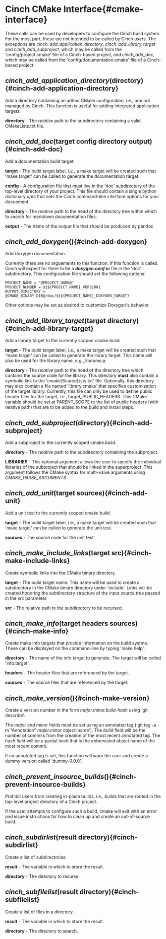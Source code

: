 <!-- CINCHDOC DOCUMENT(User Guide) SECTION(Interface) -->

# Cinch CMake Interface{#cmake-interface}

These calls can be used by developers to configure the Cinch build system.
For the most part, these are not intended to be called by Cinch *users*.
The exceptions are *cinch\_add\_application\_directory*,
*cinch\_add\_library\_target* and *cinch\_add\_subproject*, which may
be called from the 'config/project.cmake' file of a Cinch-based project,
and *cinch\_add\_doc*, which may be called from the
'config/documentation.cmake' file of a Cinch-based project.

<!-- cinch_add_application_directory -->

## *cinch\_add\_application\_directory*(directory){#cinch-add-application-directory}

Add a directory containing an adhoc CMake configuration, i.e., one not
managed by Cinch.  This function is useful for adding integrated application
targets.

**directory** - The *relative* path to the subdirectory containing a valid
CMakeLists.txt file.

<!-- cinch_add_doc -->

## *cinch\_add\_doc*(target config directory output){#cinch-add-doc}

Add a documentation build target.

**target** - The build target label, i.e., a make target will be created
such that 'make target' can be called to generate the documentation target.

**config** - A configuration file that must live in the 'doc' subdirectory
of the top-level directory of your project.  This file should contain a
single python dictionary *opts* that sets the Cinch command-line
interface options for your docuement.

**directory** - The *relative* path to the head of the
directory tree within which to search for markdown documentation files.

**output** - The name of the output file that should be produced by pandoc.

<!-- cinch_add_doxygen -->

## *cinch\_add\_doxygen*(){#cinch-add-doxygen}

Add Doxygen documentation.

Currently there are no arguements to this
function.  If this function is called, Cinch will expect for there to
be a ***doxygen.conf.in*** file in the 'doc' subdirectory.  This configuration
file should set the following options:

    PROJECT_NAME = "@PROJECT_NAME@"
    PROJECT_NUMBER = ${${PROJECT_NAME}_VERSION}
    OUTPUT_DIRECTORY = @CMAKE_BINARY_DIR@/doc/${${PROJECT_NAME}_DOXYGEN_TARGET}

Other options may be set as desired to customize Doxygen's behavior.

<!-- cinch_add_library_target -->

## *cinch\_add\_library\_target*(target directory){#cinch-add-library-target}

Add a library target to the currently scoped cmake build.

**target** - The build target label, i.e., a make target will be created
such that 'make target' can be called to generate the library target.
This name will also be used for the library name, e.g., lib*name*.a.

**directory** - The *relative* path to the head of the
directory tree which contains the source code for the library.  This
directory **must** also contain a symbolic link to the 'cmake/SourceLists.txt'
file.  Optionally, this directory may also contain a file named
'library.cmake' that specifies customization of the target library.
Currently, this file can only be used to define public header files for the
target, i.e., target_PUBLIC_HEADERS.  This CMake variable should be set
at PARENT\_SCOPE to the list of public headers (with relative path) that
are to be added to the build and install steps.

<!-- cinch_add_subproject -->

## *cinch\_add\_subproject*(directory){#cinch-add-subproject}

Add a subproject to the currently scoped cmake build.

**directory** - The *relative* path to the subdirectory containing
the subproject.

**LIBRARIES** - This optional argument allows the user to specify the
individual libraries of the subproject that should be linked in the
superproject.  This argument follows the CMake syntax for multi-value
arguments using *CMAKE\_PARSE\_ARGUMENTS*.

<!-- cinch_add_unit -->

## *cinch\_add\_unit*(target sources){#cinch-add-unit}

Add a unit test to the currently scoped cmake build.

**target** - The build target label, i.e., a make target will be created
such that 'make target' can be called to generate the unit test.

**sources** - The source code for the unit test.

<!-- cinch_make_include_links -->

## *cinch\_make\_include\_links*(target src){#cinch-make-include-links}

Create symbolic links into the CMake binary directory.

**target** - The build target name.  This name will be used to create
a subdirectory in the CMake binary directory under 'include'.  Links will
be created honoring the subdirectory structure of the input source tree
passed in the *src* parameter.

**src** - The relative path to the subdirectory to be recursed.

<!-- cinch_make_info -->

## *cinch\_make\_info*(target headers sources){#cinch-make-info}

Create make info targets that provide information on the build systme.
These can be displayed on the command-line by typing 'make help'.

**directory** - The name of the info target to generate.  The target will
be called 'info.target'.

**headers** - The header files that are referenced by the target.

**sources** - The source files that are referenced by the target.

<!-- cinch_make_version -->

## *cinch\_make\_version*(){#cinch-make-version}

Create a version number in the form *major.minor.build-hash* using 'git describe'.

The *major* and *minor* fields must be set using an annotated tag
('git tag -a -m "Annotation" *major.minor* object-name').  The
*build* field will be the number of commits from the creation of the most
recent annotated tag.  The *hash* field will be a partial hash that is the
abbreviated object name of the most recent commit.

If no annotated tag is set, this function will warn the user and create
a dummy version called 'dummy-0.0.0'.

<!-- cinch_prevent_insource_builds -->

## *cinch\_prevent\_insource\_builds*(){#cinch-prevent-insource-builds}

Prohibit users from creating in-place builds, i.e., builds that are
rooted in the top-level project directory of a Cinch project.

If the user attempts to configure such a build, cmake will exit with
an error and issue instructions for how to clean up and create an
out-of-source build.

<!-- cinch_subdirlist -->

## *cinch\_subdirlist*(result directory){#cinch-subdirlist}

Create a list of subdirectories.

**result** - The variable in which to store the result.

**directory** - The directory to recurse.

<!-- cinch_subfilelist -->

## *cinch\_subfilelist*(result directory){#cinch-subfilelist}

Create a list of files in a directory.

**result** - The variable in which to store the result.

**directory** - The directory to search.

